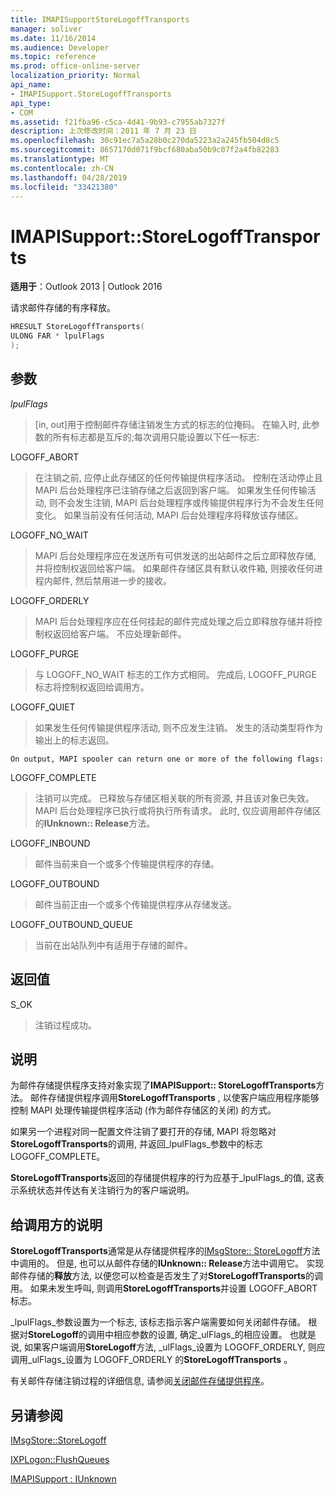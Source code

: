 ```yaml
---
title: IMAPISupportStoreLogoffTransports
manager: soliver
ms.date: 11/16/2014
ms.audience: Developer
ms.topic: reference
ms.prod: office-online-server
localization_priority: Normal
api_name:
- IMAPISupport.StoreLogoffTransports
api_type:
- COM
ms.assetid: f21fba96-c5ca-4d41-9b93-c7955ab7327f
description: 上次修改时间：2011 年 7 月 23 日
ms.openlocfilehash: 30c91ec7a5a28b0c270da5223a2a245fb504d8c5
ms.sourcegitcommit: 8657170d071f9bcf680aba50b9c07f2a4fb82283
ms.translationtype: MT
ms.contentlocale: zh-CN
ms.lasthandoff: 04/28/2019
ms.locfileid: "33421380"
---
```

# <a name="imapisupportstorelogofftransports"></a>IMAPISupport::StoreLogoffTransports

  
  
**适用于**：Outlook 2013 | Outlook 2016 
  
请求邮件存储的有序释放。
  
```cpp
HRESULT StoreLogoffTransports(
ULONG FAR * lpulFlags
);
```

## <a name="parameters"></a>参数

 _lpulFlags_
  
> [in, out]用于控制邮件存储注销发生方式的标志的位掩码。 在输入时, 此参数的所有标志都是互斥的;每次调用只能设置以下任一标志:
    
LOGOFF_ABORT 
  
> 在注销之前, 应停止此存储区的任何传输提供程序活动。 控制在活动停止且 MAPI 后台处理程序已注销存储之后返回到客户端。 如果发生任何传输活动, 则不会发生注销, MAPI 后台处理程序或传输提供程序行为不会发生任何变化。 如果当前没有任何活动, MAPI 后台处理程序将释放该存储区。 
    
LOGOFF_NO_WAIT 
  
> MAPI 后台处理程序应在发送所有可供发送的出站邮件之后立即释放存储, 并将控制权返回给客户端。 如果邮件存储区具有默认收件箱, 则接收任何进程内邮件, 然后禁用进一步的接收。 
    
LOGOFF_ORDERLY 
  
> MAPI 后台处理程序应在任何挂起的邮件完成处理之后立即释放存储并将控制权返回给客户端。 不应处理新邮件。 
    
LOGOFF_PURGE 
  
> 与 LOGOFF_NO_WAIT 标志的工作方式相同。 完成后, LOGOFF_PURGE 标志将控制权返回给调用方。 
    
LOGOFF_QUIET 
  
> 如果发生任何传输提供程序活动, 则不应发生注销。 发生的活动类型将作为输出上的标志返回。
    
    On output, MAPI spooler can return one or more of the following flags:
    
LOGOFF_COMPLETE 
  
> 注销可以完成。 已释放与存储区相关联的所有资源, 并且该对象已失效。 MAPI 后台处理程序已执行或将执行所有请求。 此时, 仅应调用邮件存储区的**IUnknown:: Release**方法。 
    
LOGOFF_INBOUND 
  
> 邮件当前来自一个或多个传输提供程序的存储。 
    
LOGOFF_OUTBOUND 
  
> 邮件当前正由一个或多个传输提供程序从存储发送。 
    
LOGOFF_OUTBOUND_QUEUE 
  
> 当前在出站队列中有适用于存储的邮件。
    
## <a name="return-value"></a>返回值

S_OK 
  
> 注销过程成功。
    
## <a name="remarks"></a>说明

为邮件存储提供程序支持对象实现了**IMAPISupport:: StoreLogoffTransports**方法。 邮件存储提供程序调用**StoreLogoffTransports** , 以使客户端应用程序能够控制 MAPI 处理传输提供程序活动 (作为邮件存储区的关闭) 的方式。 
  
如果另一个进程对同一配置文件注销了要打开的存储, MAPI 将忽略对**StoreLogoffTransports**的调用, 并返回_lpulFlags_参数中的标志 LOGOFF_COMPLETE。 
  
**StoreLogoffTransports**返回的存储提供程序的行为应基于_lpulFlags_的值, 这表示系统状态并传达有关注销行为的客户端说明。 
  
## <a name="notes-to-callers"></a>给调用方的说明

 **StoreLogoffTransports**通常是从存储提供程序的[IMsgStore:: StoreLogoff](imsgstore-storelogoff.md)方法中调用的。 但是, 也可以从邮件存储的**IUnknown:: Release**方法中调用它。 实现邮件存储的**释放**方法, 以便您可以检查是否发生了对**StoreLogoffTransports**的调用。 如果未发生呼叫, 则调用**StoreLogoffTransports**并设置 LOGOFF_ABORT 标志。 
  
_lpulFlags_参数设置为一个标志, 该标志指示客户端需要如何关闭邮件存储。 根据对**StoreLogoff**的调用中相应参数的设置, 确定_ulFlags_的相应设置。 也就是说, 如果客户端调用**StoreLogoff**方法, _ulFlags_设置为 LOGOFF_ORDERLY, 则应调用_ulFlags_设置为 LOGOFF_ORDERLY 的**StoreLogoffTransports** 。 
  
有关邮件存储注销过程的详细信息, 请参阅[关闭邮件存储提供程序](shutting-down-a-message-store-provider.md)。
  
## <a name="see-also"></a>另请参阅



[IMsgStore::StoreLogoff](imsgstore-storelogoff.md)
  
[IXPLogon::FlushQueues](ixplogon-flushqueues.md)
  
[IMAPISupport : IUnknown](imapisupportiunknown.md)

